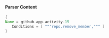 #### Parser Content
```Java
{
Name = github-app-activity-15
   Conditions = [ """repo.remove_member,""" ]
}
```